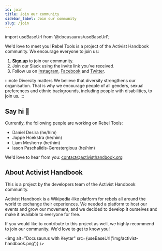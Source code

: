 ```yaml
---
id: join
title: Join our community
sidebar_label: Join our community
slug: /join
---
```


import useBaseUrl from '@docusaurus/useBaseUrl';

We'd love to meet you! Rebel Tools is a project of the Activist Handbook community. We encourage everyone to join us:   
1. **[Sign up](http://activism.rocks/rebeltools)** to join our community.
2. Join our Slack using the invite link you've received.
3. Follow us on [Instagram](https://instagram.com/activisthandbook), [Facebook](https://facebook.com/activisthandbook) and [Twitter](https://instagram.com/activistbook). 

:::note Diversity matters
We believe that diversity strengthens our organisation. That is why we encourage people of all genders, sexual preferences and ethnic backgrounds, including people with disabilities, to join us.
::: 

## Say hi 👋
Currently, the following people are working on Rebel Tools:
- Daniel Desira (he/him) 
- Joppe Hoekstra (he/him)
- Liam Mcsherry (he/him)
- Iason Paschalidis-Gerostergiouu (he/him)

We'd love to hear from you: contact@activisthandbook.org

## About Activist Handbook
This is a project by the developers team of the Activist Handbook community. 

Activist Handbook is a Wikipedia-like platform for rebels all around the world to exchange their experiences. We needed a platform to host our events and grow our movement, and we decided to develop it ourselves and make it available to everyone for free. 

If you would like to contribute to this project as well, we highly recommend to join our community. We'd love to get to know you!

<img alt="Docusaurus with Keytar" src={useBaseUrl('img/activist-handbook.png')} />
